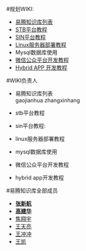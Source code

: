 #规划WIKI:
* [易腾知识库列表](https://github.com/ETENG-WIKI/ETENG-WIKI) 
* [STB平台教程](https://github.com/ETENG-WIKI/STB-WIKI)
* [SIN平台教程](https://github.com/ETENG-WIKI/SIN-WIKI)
* [Linux服务器部署教程](https://github.com/ETENG-WIKI/LINUX-SERVER)
* Mysql数据库使用
* [微信公众平台开发教程](https://github.com/ETENG-WIKI/WSP-WIKI)
* [Hybrid APP 开发教程](https://github.com/ETENG-WIKI/HAC-WIKI)

#WIKI负责人

* 易腾知识库列表  
   gaojianhua    zhangxinhang
   
* stb平台教程   

* sin平台教程: 

* linux服务器部署教程

* mysql数据库使用

* 微信公众平台开发教程

* hybrid app开发教程



#易腾知识库全部成员
* [**张新航**](https://github.com/zhangxinhang) 
* [**高建华**](https://github.com/gaojianhua) 
* [焦翔宇](https://github.com/JrontEnd)
* [王天亮](https://github.com/wangtianliang)
* [王冲冲](https://github.com/wangchongchong)
* [王凯]() 

